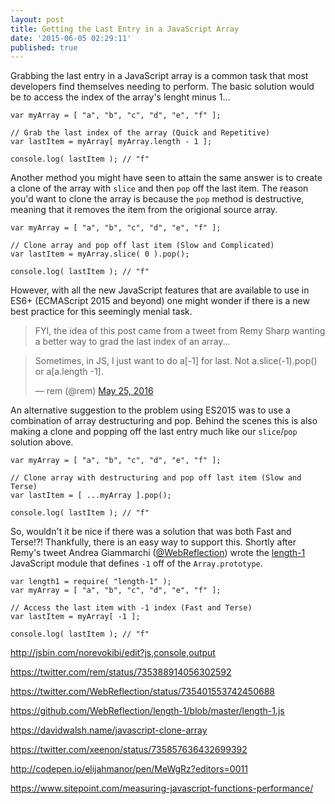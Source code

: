 ```yaml
---
layout: post
title: Getting the Last Entry in a JavaScript Array
date: '2015-06-05 02:29:11'
published: true
---
```

Grabbing the last entry in a JavaScript array is a common task that most developers find themselves needing to perform. The basic solution would be to access the index of the array's lenght minus 1...

```
var myArray = [ "a", "b", "c", "d", "e", "f" ];

// Grab the last index of the array (Quick and Repetitive)
var lastItem = myArray[ myArray.length - 1 ];

console.log( lastItem ); // "f"
```

Another method you might have seen to attain the same answer is to create a clone of the array with `slice` and then `pop` off the last item. The reason you'd want to clone the array is because the `pop` method is destructive, meaning that it removes the item from the origional source array.

```
var myArray = [ "a", "b", "c", "d", "e", "f" ];

// Clone array and pop off last item (Slow and Complicated)
var lastItem = myArray.slice( 0 ).pop();

console.log( lastItem ); // "f"
```

However, with all the new JavaScript features that are available to use in ES6+ (ECMAScript 2015 and beyond) one might wonder if there is a new best practice for this seemingly menial task.

> FYI, the idea of this post came from a tweet from Remy Sharp wanting a better way to grad the last index of an array...

<blockquote class="twitter-tweet" data-lang="en"><p lang="en" dir="ltr">Sometimes, in JS, I just want to do a[-1] for last. Not a.slice(-1).pop() or a[a.length -1].</p>&mdash; rem (@rem) <a href="https://twitter.com/rem/status/735388914056302592">May 25, 2016</a></blockquote>
<script async src="//platform.twitter.com/widgets.js" charset="utf-8"></script>

An alternative suggestion to the problem using ES2015 was to use a combination
of array destructuring and pop. Behind the scenes this is also making a clone
and popping off the last entry much like our `slice`/`pop` solution above.

```
var myArray = [ "a", "b", "c", "d", "e", "f" ];

// Clone array with destructuring and pop off last item (Slow and Terse)
var lastItem = [ ...myArray ].pop();

console.log( lastItem ); // "f"
```

So, wouldn't it be nice if there was a solution that was both Fast and Terse!?!
Thankfully, there is an easy way to support this. Shortly after Remy's tweet Andrea Giammarchi
([@WebReflection](http://twitter.com/WebReflection)) wrote the
[length-1](http://npm.im/length-1) JavaScript module that defines `-1` off of
the `Array.prototype`.

```
var length1 = require( "length-1" );
var myArray = [ "a", "b", "c", "d", "e", "f" ];

// Access the last item with -1 index (Fast and Terse)
var lastItem = myArray[ -1 ];

console.log( lastItem ); // "f"
```

http://jsbin.com/norevokibi/edit?js,console,output

https://twitter.com/rem/status/735388914056302592

https://twitter.com/WebReflection/status/735401553742450688

https://github.com/WebReflection/length-1/blob/master/length-1.js

https://davidwalsh.name/javascript-clone-array

https://twitter.com/xeenon/status/735857636432699392

http://codepen.io/elijahmanor/pen/MeWgRz?editors=0011

https://www.sitepoint.com/measuring-javascript-functions-performance/
